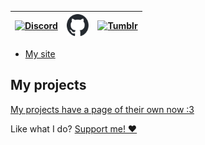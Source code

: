 <table align="center">
<thead>
<tr>
<th><a href="/discord/"><img src="https://assets-global.website-files.com/6257adef93867e50d84d30e2/636e0a69f118df70ad7828d4_icon_clyde_blurple_RGB.svg" width="35px" height="35px" alt="Discord"></a></th>
<th><a href="https://github.com/strawmelonjuice/"><img src="/assets/img/github-mark.svg" height="35px" alt="GitHub"></a></th>
<th><a href="https://tumblr.from-mar.com/"><img src="https://assets.tumblr.com/pop/manifest/favicon-cfddd25f.svg" height="35px" alt="Tumblr"></a></th>
</tr>
</thead>
<tbody>
</tbody>
</table>

- [My site](https://from-mar.com/)

## My projects
[My projects have a page of their own now :3](/?p=projects)

Like what I do? [Support me! ❤️](/?p=support)